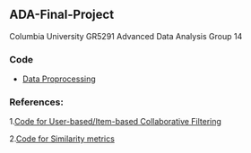 ## ADA-Final-Project
Columbia University GR5291 Advanced Data Analysis Group 14

### Code
* [Data Proprocessing](https://colab.research.google.com/drive/1_lrNRPoWZeHqz4rCv50nCJVtrosqgiMX#scrollTo=82VQcV0S-my-)

### References:

1.[Code for User-based/Item-based Collaborative Filtering](https://github.com/revantkumar/Collaborative-Filtering)

2.[Code for Similarity metrics](https://github.com/nkrishn9/Collaborative-Filtering-Recommendation-Engine)
